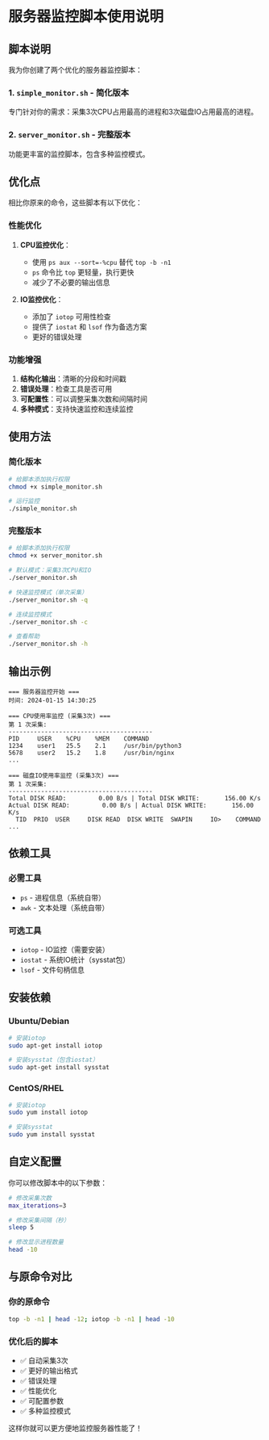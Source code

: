 # 服务器监控脚本使用说明

## 脚本说明

我为你创建了两个优化的服务器监控脚本：

### 1. `simple_monitor.sh` - 简化版本
专门针对你的需求：采集3次CPU占用最高的进程和3次磁盘IO占用最高的进程。

### 2. `server_monitor.sh` - 完整版本
功能更丰富的监控脚本，包含多种监控模式。

## 优化点

相比你原来的命令，这些脚本有以下优化：

### 性能优化
1. **CPU监控优化**：
   - 使用 `ps aux --sort=-%cpu` 替代 `top -b -n1`
   - `ps` 命令比 `top` 更轻量，执行更快
   - 减少了不必要的输出信息

2. **IO监控优化**：
   - 添加了 `iotop` 可用性检查
   - 提供了 `iostat` 和 `lsof` 作为备选方案
   - 更好的错误处理

### 功能增强
1. **结构化输出**：清晰的分段和时间戳
2. **错误处理**：检查工具是否可用
3. **可配置性**：可以调整采集次数和间隔时间
4. **多种模式**：支持快速监控和连续监控

## 使用方法

### 简化版本
```bash
# 给脚本添加执行权限
chmod +x simple_monitor.sh

# 运行监控
./simple_monitor.sh
```

### 完整版本
```bash
# 给脚本添加执行权限
chmod +x server_monitor.sh

# 默认模式：采集3次CPU和IO
./server_monitor.sh

# 快速监控模式（单次采集）
./server_monitor.sh -q

# 连续监控模式
./server_monitor.sh -c

# 查看帮助
./server_monitor.sh -h
```

## 输出示例

```
=== 服务器监控开始 ===
时间: 2024-01-15 14:30:25

=== CPU使用率监控 (采集3次) ===
第 1 次采集:
----------------------------------------
PID     USER    %CPU    %MEM    COMMAND
1234    user1   25.5    2.1     /usr/bin/python3
5678    user2   15.2    1.8     /usr/bin/nginx
...

=== 磁盘IO使用率监控 (采集3次) ===
第 1 次采集:
----------------------------------------
Total DISK READ:         0.00 B/s | Total DISK WRITE:       156.00 K/s
Actual DISK READ:         0.00 B/s | Actual DISK WRITE:       156.00 K/s
  TID  PRIO  USER     DISK READ  DISK WRITE  SWAPIN     IO>    COMMAND
...
```

## 依赖工具

### 必需工具
- `ps` - 进程信息（系统自带）
- `awk` - 文本处理（系统自带）

### 可选工具
- `iotop` - IO监控（需要安装）
- `iostat` - 系统IO统计（sysstat包）
- `lsof` - 文件句柄信息

## 安装依赖

### Ubuntu/Debian
```bash
# 安装iotop
sudo apt-get install iotop

# 安装sysstat（包含iostat）
sudo apt-get install sysstat
```

### CentOS/RHEL
```bash
# 安装iotop
sudo yum install iotop

# 安装sysstat
sudo yum install sysstat
```

## 自定义配置

你可以修改脚本中的以下参数：

```bash
# 修改采集次数
max_iterations=3

# 修改采集间隔（秒）
sleep 5

# 修改显示进程数量
head -10
```

## 与原命令对比

### 你的原命令
```bash
top -b -n1 | head -12; iotop -b -n1 | head -10
```

### 优化后的脚本
- ✅ 自动采集3次
- ✅ 更好的输出格式
- ✅ 错误处理
- ✅ 性能优化
- ✅ 可配置参数
- ✅ 多种监控模式

这样你就可以更方便地监控服务器性能了！ 